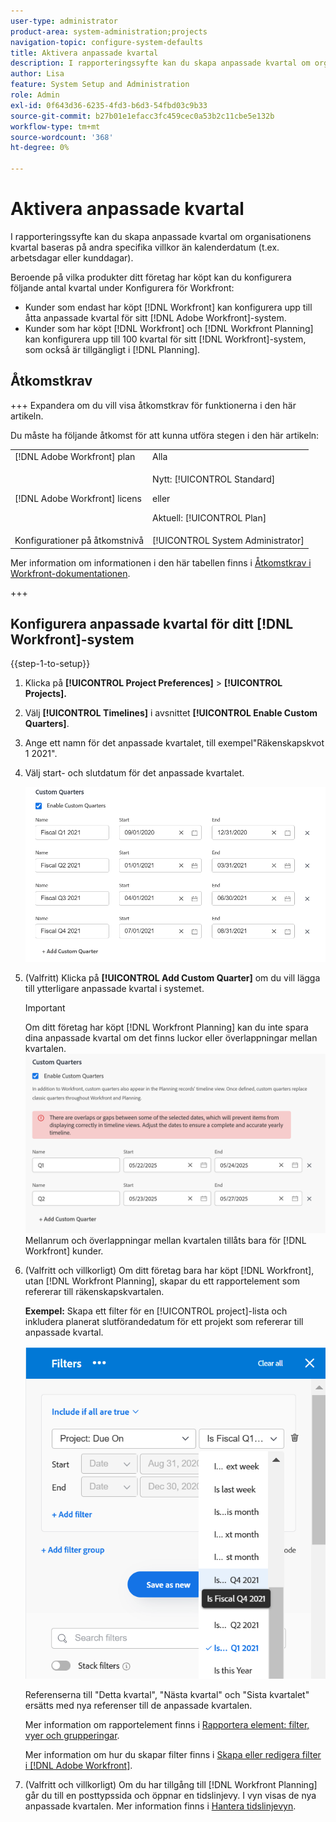 ```yaml
---
user-type: administrator
product-area: system-administration;projects
navigation-topic: configure-system-defaults
title: Aktivera anpassade kvartal
description: I rapporteringssyfte kan du skapa anpassade kvartal om organisationens kvartal baseras på andra specifika villkor än kalenderdatum (t.ex. arbetsdagar eller kunddagar).
author: Lisa
feature: System Setup and Administration
role: Admin
exl-id: 0f643d36-6235-4fd3-b6d3-54fbd03c9b33
source-git-commit: b27b01e1efacc3fc459cec0a53b2c11cbe5e132b
workflow-type: tm+mt
source-wordcount: '368'
ht-degree: 0%

---
```


# Aktivera anpassade kvartal

<!--Audited: 11/2024-->

I rapporteringssyfte kan du skapa anpassade kvartal om organisationens kvartal baseras på andra specifika villkor än kalenderdatum (t.ex. arbetsdagar eller kunddagar).

Beroende på vilka produkter ditt företag har köpt kan du konfigurera följande antal kvartal under Konfigurera för Workfront:

* Kunder som endast har köpt [!DNL Workfront] kan konfigurera upp till åtta anpassade kvartal för sitt [!DNL Adobe Workfront]-system.
* Kunder som har köpt [!DNL Workfront] och [!DNL Workfront Planning] kan konfigurera upp till 100 kvartal för sitt [!DNL Workfront]-system, som också är tillgängligt i [!DNL Planning].

## Åtkomstkrav

+++ Expandera om du vill visa åtkomstkrav för funktionerna i den här artikeln.

Du måste ha följande åtkomst för att kunna utföra stegen i den här artikeln:

<table style="table-layout:auto"> 
 <col> 
 <col> 
 <tbody> 
  <tr> 
   <td role="rowheader">[!DNL Adobe Workfront] plan</td> 
   <td>Alla</td> 
  </tr> 
  <tr> 
   <td role="rowheader">[!DNL Adobe Workfront] licens</td> 
   <td><p>Nytt: [!UICONTROL Standard]</p>
   eller
   <p>Aktuell: [!UICONTROL Plan]</p>
   </td> 
  </tr> 
  <tr> 
   <td role="rowheader">Konfigurationer på åtkomstnivå</td> 
   <td>[!UICONTROL System Administrator]</td>
  </tr> 
 </tbody> 
</table>

Mer information om informationen i den här tabellen finns i [Åtkomstkrav i Workfront-dokumentationen](/help/quicksilver/administration-and-setup/add-users/access-levels-and-object-permissions/access-level-requirements-in-documentation.md).

+++

## Konfigurera anpassade kvartal för ditt [!DNL Workfront]-system

{{step-1-to-setup}}

1. Klicka på **[!UICONTROL Project Preferences]** > **[!UICONTROL Projects].**

1. Välj **[!UICONTROL Timelines]** i avsnittet **[!UICONTROL Enable Custom Quarters]**.

1. Ange ett namn för det anpassade kvartalet, till exempel&quot;Räkenskapskvot 1 2021&quot;.
1. Välj start- och slutdatum för det anpassade kvartalet.

   ![Anpassade kvartal](assets/custom-quarters-nwe.png)

1. (Valfritt) Klicka på **[!UICONTROL Add Custom Quarter]** om du vill lägga till ytterligare anpassade kvartal i systemet.

   >[!IMPORTANT]
   >
   > Om ditt företag har köpt [!DNL Workfront Planning] kan du inte spara dina anpassade kvartal om det finns luckor eller överlappningar mellan kvartalen.
   >![Anpassade kvartal med överlappningsvarning](assets/custom-quarters-with-overlap-warning.png)
   >Mellanrum och överlappningar mellan kvartalen tillåts bara för [!DNL Workfront] kunder.

1. (Valfritt och villkorligt) Om ditt företag bara har köpt [!DNL Workfront], utan [!DNL Workfront Planning], skapar du ett rapportelement som refererar till räkenskapskvartalen.


   **Exempel:** Skapa ett filter för en [!UICONTROL project]-lista och inkludera planerat slutförandedatum för ett projekt som refererar till anpassade kvartal.

   ![Projektfilter med anpassade kvartal](assets/example-of-project-filter-with-custom-quarters.png)

   Referenserna till &quot;Detta kvartal&quot;, &quot;Nästa kvartal&quot; och &quot;Sista kvartalet&quot; ersätts med nya referenser till de anpassade kvartalen.

   Mer information om rapportelement finns i [Rapportera element: filter, vyer och grupperingar](../../../reports-and-dashboards/reports/reporting-elements/reporting-elements-filters-views-groupings.md).

   Mer information om hur du skapar filter finns i [Skapa eller redigera filter i [!DNL Adobe Workfront]](../../../reports-and-dashboards/reports/reporting-elements/create-filters.md).
1. (Valfritt och villkorligt) Om du har tillgång till [!DNL Workfront Planning] går du till en posttypssida och öppnar en tidslinjevy. I vyn visas de nya anpassade kvartalen.
Mer information finns i [Hantera tidslinjevyn](/help/quicksilver/planning/views/manage-the-timeline-view.md).

